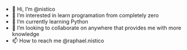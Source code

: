 - 👋 Hi, I’m @nistico
- 👀 I’m interested in learn programation from completely zero
- 🌱 I’m currently learning Python
- 💞️ I’m looking to collaborate on anywhere that provides me with more knowledge
- 📫 How to reach me @raphael.nistico

<!---
nistico/nistico is a ✨ special ✨ repository because its `README.md` (this file) appears on your GitHub profile.
You can click the Preview link to take a look at your changes.
--->
